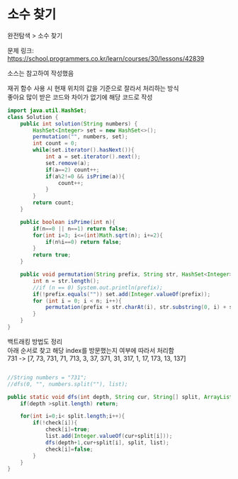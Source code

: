# 소수 찾기

완전탐색 > 소수 찾기

문제 링크: https://school.programmers.co.kr/learn/courses/30/lessons/42839

소스는 참고하여 작성했음<br>

재귀 함수 사용 시 현재 위치의 값을 기준으로 잘라서 처리하는 방식<br>
좋아요 많이 받은 코드와 차이가 없기에 해당 코드로 작성<br>

```java
import java.util.HashSet;
class Solution {
    public int solution(String numbers) {
        HashSet<Integer> set = new HashSet<>();
        permutation("", numbers, set);
        int count = 0;
        while(set.iterator().hasNext()){
            int a = set.iterator().next();
            set.remove(a);
            if(a==2) count++;
            if(a%2!=0 && isPrime(a)){
                count++;
            }
        }
        return count;
    }

    public boolean isPrime(int n){
        if(n==0 || n==1) return false;
        for(int i=3; i<=(int)Math.sqrt(n); i+=2){
            if(n%i==0) return false;
        }
        return true;
    }

    public void permutation(String prefix, String str, HashSet<Integer> set) {
        int n = str.length();
        //if (n == 0) System.out.println(prefix);
        if(!prefix.equals("")) set.add(Integer.valueOf(prefix));
        for (int i = 0; i < n; i++){
            permutation(prefix + str.charAt(i), str.substring(0, i) + str.substring(i+1, n), set);
        }
    }
}
```

백트래킹 방법도 정리<br>
아래 순서로 찾고 해당 index를 방문했는지 여부에 따라서 처리함<br>
731 -> [7, 73, 731, 71, 713, 3, 37, 371, 31, 317, 1, 17, 173, 13, 137]

```java

//String numbers = "731";
//dfs(0, "", numbers.split(""), list);

public static void dfs(int depth, String cur, String[] split, ArrayList<Integer> list){
    if(depth >split.length) return;

    for(int i=0;i< split.length;i++){
        if(!check[i]){
            check[i]=true;
            list.add(Integer.valueOf(cur+split[i]));
            dfs(depth+1,cur+split[i], split, list);
            check[i]=false;
        }
    }
}
```

